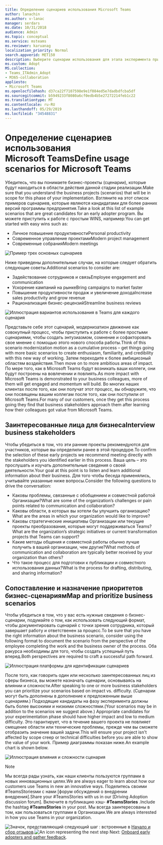 ```yaml
---
title: Определение сценариев использования Microsoft Teams
author: lanachin
ms.author: v-lanac
manager: serdars
ms.date: 10/31/2018
audience: Admin
ms.topic: conceptual
ms.service: msteams
ms.reviewer: karuanag
localization_priority: Normal
search.appverid: MET150
description: Выберите сценарии использования для этапа эксперимента при внедрении Teams.
ms.custom: Adopt
MS.collection:
- Teams_ITAdmin_Adopt
- M365-collaboration
appliesto:
- Microsoft Teams
ms.openlocfilehash: d37ca22f7107598e9e1f084ed5e7dadbdfcba5df
ms.sourcegitcommit: b5949233f8080a6cf0edb4b5e27272214feb1c22
ms.translationtype: MT
ms.contentlocale: ru-RU
ms.lasthandoff: 05/29/2019
ms.locfileid: "34548831"
---
```

# <a name="define-usage-scenarios-for-microsoft-teams"></a><span data-ttu-id="b3c9a-103">Определение сценариев использования Microsoft Teams</span><span class="sxs-lookup"><span data-stu-id="b3c9a-103">Define usage scenarios for Microsoft Teams</span></span>

<span data-ttu-id="b3c9a-104">Убедитесь, что вы понимаете бизнес-проекты (сценарии), которые будут находиться в области действия данной стадии реализации.</span><span class="sxs-lookup"><span data-stu-id="b3c9a-104">Make sure that you understand the business projects (scenarios) that will be in scope for this phase of your implementation.</span></span> <span data-ttu-id="b3c9a-105">Взгляните на этот список примеров сценариев, которые являются кандидатами для более ранних версий программы предпринятия.</span><span class="sxs-lookup"><span data-stu-id="b3c9a-105">Take a look at this list of example scenarios that are great candidates for an early adopter program.</span></span> <span data-ttu-id="b3c9a-106">Вы можете приступить к работе с простым WINS, например:</span><span class="sxs-lookup"><span data-stu-id="b3c9a-106">You can get started with easy wins such as:</span></span>

- <span data-ttu-id="b3c9a-107">Личное повышение продуктивности</span><span class="sxs-lookup"><span data-stu-id="b3c9a-107">Personal productivity</span></span>
- <span data-ttu-id="b3c9a-108">Современное управление проектами</span><span class="sxs-lookup"><span data-stu-id="b3c9a-108">Modern project management</span></span>
- <span data-ttu-id="b3c9a-109">Современные собрания</span><span class="sxs-lookup"><span data-stu-id="b3c9a-109">Modern meetings</span></span>

![Пример трех основных сценариев](media/teams-adoption-modernizing-core-scenarios.png)

<span data-ttu-id="b3c9a-111">Ниже приведены дополнительные случаи, на которые следует обратить следующие советы.</span><span class="sxs-lookup"><span data-stu-id="b3c9a-111">Additional scenarios to consider are:</span></span>

- <span data-ttu-id="b3c9a-112">Задействование сотрудников и связь</span><span class="sxs-lookup"><span data-stu-id="b3c9a-112">Employee engagement and communication</span></span>
- <span data-ttu-id="b3c9a-113">Ускорение кампаний на рынке</span><span class="sxs-lookup"><span data-stu-id="b3c9a-113">Bring campaigns to market faster</span></span>
- <span data-ttu-id="b3c9a-114">Повышение продуктивности продаж и увеличение дохода</span><span class="sxs-lookup"><span data-stu-id="b3c9a-114">Increase sales productivity and grow revenue</span></span>
- <span data-ttu-id="b3c9a-115">Рационализация бизнес-рецензий</span><span class="sxs-lookup"><span data-stu-id="b3c9a-115">Streamline business reviews</span></span>

![Иллюстрация вариантов использования в Teams для каждого сценария](media/teams-adoption-use-cases.png)

<span data-ttu-id="b3c9a-117">Представьте себе этот сценарий, модернизатион движение как совокупный процесс, чтобы приступить к работе с более простыми сценариями, чтобы создать энтузиазмом, сомнение и софакторовать свое мнение с помощью этого нового способа работы.</span><span class="sxs-lookup"><span data-stu-id="b3c9a-117">Think of this scenario modernization motion as a cumulative process – get things going with more basic scenarios to create enthusiasm, familiarity, and credibility with this new way of working.</span></span> <span data-ttu-id="b3c9a-118">Затем переходите к более амбициозный областям воздействия.</span><span class="sxs-lookup"><span data-stu-id="b3c9a-118">Then move on to more ambitious areas of impact.</span></span> <span data-ttu-id="b3c9a-119">По мере того, как в Microsoft Teams будут возникать ваши коллеги, они будут построены на вовлечении и повлиять.</span><span class="sxs-lookup"><span data-stu-id="b3c9a-119">As more impact with Microsoft Teams is demonstrated to your business colleagues, more of them will get engaged and momentum will build.</span></span> <span data-ttu-id="b3c9a-120">Во многих наших клиентах после того, как они получат этот процесс, вы обнаружите, что они посвящены вашим коллегам после того, как они поступили от Microsoft Teams.</span><span class="sxs-lookup"><span data-stu-id="b3c9a-120">For many of our customers, once they get this process going they find that business stakeholders approach them after learning how their colleagues got value from Microsoft Teams.</span></span>

## <a name="interview-business-stakeholders"></a><span data-ttu-id="b3c9a-121">Заинтересованные лица для бизнеса</span><span class="sxs-lookup"><span data-stu-id="b3c9a-121">Interview business stakeholders</span></span>

<span data-ttu-id="b3c9a-122">Чтобы убедиться в том, что эти ранние проекты рекомендуются для участников, которые вы определили ранее в этой процедуре.</span><span class="sxs-lookup"><span data-stu-id="b3c9a-122">To confirm the selection of these early projects we recommend meeting directly with the stakeholders you identified earlier in this process.</span></span> <span data-ttu-id="b3c9a-123">Ваша цель – это прослушать и изучать дополнительные сведения о своей деятельности.</span><span class="sxs-lookup"><span data-stu-id="b3c9a-123">Your goal at this point is to listen and learn additional information about their business.</span></span> <span data-ttu-id="b3c9a-124">Для того чтобы беседа применялись, учитывайте указанные ниже вопросы.</span><span class="sxs-lookup"><span data-stu-id="b3c9a-124">Consider the following questions to drive the conversation:</span></span>

- <span data-ttu-id="b3c9a-125">Каковы проблемы, связанные с обобщением и совместной работой Организации?</span><span class="sxs-lookup"><span data-stu-id="b3c9a-125">What are some of the organization’s challenges or pain points related to communication and collaboration?</span></span>
- <span data-ttu-id="b3c9a-126">Каковы области, в которых вы хотели бы улучшить организацию?</span><span class="sxs-lookup"><span data-stu-id="b3c9a-126">What are the areas in which your organization would like to improve?</span></span>
- <span data-ttu-id="b3c9a-127">Каковы стратегические инициативы Организации или текущие проекты преобразования, которые могут поддерживаться Teams?</span><span class="sxs-lookup"><span data-stu-id="b3c9a-127">What are the organization’s strategic initiatives or current transformation projects that Teams can support?</span></span>
- <span data-ttu-id="b3c9a-128">Какие методы общения и совместной работы обычно лучше получить в вашей организации, чем другие?</span><span class="sxs-lookup"><span data-stu-id="b3c9a-128">What methods of communication and collaboration are typically better received by your organization than others?</span></span>
- <span data-ttu-id="b3c9a-129">Что такое процесс для подготовки к публикации и совместного использования данных?</span><span class="sxs-lookup"><span data-stu-id="b3c9a-129">What is the process for drafting, distributing, and sharing information?</span></span>

## <a name="map-and-prioritize-business-scenarios"></a><span data-ttu-id="b3c9a-130">Сопоставление и назначение приоритетов бизнес-сценариям</span><span class="sxs-lookup"><span data-stu-id="b3c9a-130">Map and prioritize business scenarios</span></span>

<span data-ttu-id="b3c9a-131">Чтобы убедиться в том, что у вас есть нужные сведения о бизнес-сценарии, подумайте о том, как использовать следующий формат, чтобы документировать сценарий с точки зрения сотрудника, который завершает работу и ответственен за процесс.</span><span class="sxs-lookup"><span data-stu-id="b3c9a-131">To be sure that you have the right information about the business scenario, consider using the following format to document the scenario from the perspective of the employee completing the work and the business owner of the process.</span></span> <span data-ttu-id="b3c9a-132">Оба ракурса необходимы для того, чтобы создать успешный путь вперед.</span><span class="sxs-lookup"><span data-stu-id="b3c9a-132">Both perspectives are required to craft a successful path forward.</span></span>

![Иллюстрация платформы для идентификации сценариев](media/teams-adoption-identify-scenarios.png)

<span data-ttu-id="b3c9a-134">После того, как говорить один или несколько заинтересованных лиц из сферы бизнеса, вы можете назначать сценарии, основываясь на влиянии и сложности.</span><span class="sxs-lookup"><span data-stu-id="b3c9a-134">After speaking to one or more business stakeholders you can prioritize your scenarios based on impact vs. difficulty.</span></span> <span data-ttu-id="b3c9a-135">(Сценарии могут быть дополнены в дополнение к предложенным выше сценариям.) Подходящие кандидаты на фазу эксперимента должны быть более высокими и низкими сложностями.</span><span class="sxs-lookup"><span data-stu-id="b3c9a-135">(Your scenarios may be in addition to the scenarios we suggest above.) Appropriate candidates for your experimentation phase should have higher impact and low to medium difficulty.</span></span> <span data-ttu-id="b3c9a-136">Это гарантирует, что в течение вашего проекта не повлияет смещение области или технические проблемы, прежде чем вы сможете отобразить значение вашей задачи.</span><span class="sxs-lookup"><span data-stu-id="b3c9a-136">This will ensure your project isn't affected by scope creep or technical difficulties before you are able to show the value of your work.</span></span> <span data-ttu-id="b3c9a-137">Пример диаграммы показан ниже.</span><span class="sxs-lookup"><span data-stu-id="b3c9a-137">An example chart is shown below.</span></span>

![Иллюстрация влияния и сложности сценария](media/teams-adoption-impact-difficulty.png)

> [!Note]
> <span data-ttu-id="b3c9a-139">Мы всегда рады узнать, как наши клиенты пользуются группами в новых инновационных целях.</span><span class="sxs-lookup"><span data-stu-id="b3c9a-139">We are always eager to learn about how our customers use Teams in new an innovative ways.</span></span> <span data-ttu-id="b3c9a-140">Поделитесь своими #TeamsStoriesми с нами [форум обсуждений о внедрении внедрения].</span><span class="sxs-lookup"><span data-stu-id="b3c9a-140">Share your #TeamsStories with us in our [Driving Adoption discussion forum].</span></span> <span data-ttu-id="b3c9a-141">Включите в публикацию хэш- **#TeamsStories** .</span><span class="sxs-lookup"><span data-stu-id="b3c9a-141">Include the hashtag **#TeamsStories** in your post.</span></span> <span data-ttu-id="b3c9a-142">Мы всегда заинтересованы в том, как пользоваться группами в Организации.</span><span class="sxs-lookup"><span data-stu-id="b3c9a-142">We are always interested in how you use Teams in your organization.</span></span>

<span data-ttu-id="b3c9a-143">![Значок, представляющий следующий шаг](media/teams-adoption-next-icon.png) : встроенные в [Начало и сбор отзывов](teams-adoption-onboard-early-adopters.md).</span><span class="sxs-lookup"><span data-stu-id="b3c9a-143">![An icon representing the next step](media/teams-adoption-next-icon.png) Next: [Onboard early adopters and gather feedback](teams-adoption-onboard-early-adopters.md).</span></span>
